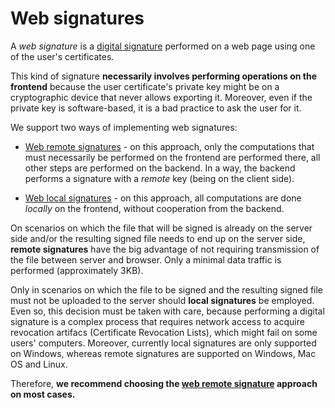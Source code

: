 ﻿# Web signatures

A *web signature* is a [digital signature](../signatures.md) performed on a web page using one of the user's
certificates.

This kind of signature **necessarily involves performing operations on the frontend** because the user
certificate's private key might be on a cryptographic device that never allows exporting it. Moreover, even if the
private key is software-based, it is a bad practice to ask the user for it.

We support two ways of implementing web signatures:

* [Web remote signatures](remote.md) - on this approach, only the computations that must necessarily be performed on the frontend
  are performed there, all other steps are performed on the backend. In a way, the backend performs a signature with a *remote* key
  (being on the client side).

* [Web local signatures](local.md) - on this approach, all computations are done *locally* on the frontend, without cooperation from
  the backend.

On scenarios on which the file that will be signed is already on the server side and/or the resulting signed file needs to end up on the
server side, **remote signatures** have the big advantage of not requiring transmission of the file between server and
browser. Only a minimal data traffic is performed (approximately 3KB). 

Only in scenarios on which the file to be signed and the resulting signed file must not be uploaded to the server should
**local signatures** be employed. Even so, this decision must be taken with care, because performing a digital signature is a complex
process that requires network access to acquire revocation artifacs (Certificate Revocation Lists), which might fail on
some users' computers. Moreover, currently local signatures are only supported on Windows, whereas remote signatures are
supported on Windows, Mac OS and Linux.

Therefore, **we recommend choosing the [web remote signature](remote.md) approach on most cases.**
